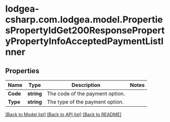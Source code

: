 
# lodgea-csharp.com.lodgea.model.PropertiesPropertyIdGet200ResponsePropertyPropertyInfoAcceptedPaymentListInner

## Properties

Name | Type | Description | Notes
------------ | ------------- | ------------- | -------------
**Code** | **string** | The code of the payment option. | 
**Type** | **string** | The type of the payment option. | 

[[Back to Model list]](../README.md#documentation-for-models)
[[Back to API list]](../README.md#documentation-for-api-endpoints)
[[Back to README]](../README.md)

